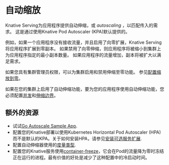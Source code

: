 # 自动缩放

Knative Serving为应用程序提供自动伸缩，或 _autoscaling_ ，以匹配传入的需求。
这是通过使用Knative Pod Autoscaler (KPA)默认提供的。


例如，如果一个应用程序没有接收流量，并且启用了向零扩展，Knative Serving将应用程序扩展到零副本。
如果禁用了向零伸缩，则应用程序将被缩小到集群上为应用程序指定的最小副本数量。
如果应用程序的流量增加，副本将被扩大以满足需求。

如果您具有集群管理员权限，可以为集群启用和禁用伸缩至零功能。
参见[配置缩放到零](scale-to-zero.md)。
<!--TODO: How can you check if you have it enabled if you're not a cluster admin?-->
如果在您的集群上启用了自动伸缩功能，要为您的应用程序使用自动伸缩功能，您必须配置[并发](concurrent.md)和[伸缩边界](scale-bounds.md)。
<!--TODO: Include this in the basic config before other settings-->

## 额外的资源

<!--TODO: Move KPA details, metrics to admin / advanced section; too in depth for intro)-->
* 试试[Go Autoscale Sample App](autoscale-go/README.md).
* 配置您的Knative部署以使用Kubernetes Horizontal Pod Autoscaler (HPA)而不是默认的KPA。关于如何安装HPA，请参见[安装可选服务扩展](../../install/yaml-install/serving/install-serving-with-yaml.md#install-optional-serving-extensions).
* 配置自动伸缩器使用的[度量类型](autoscaling-metrics.md).
* 配置您的Knative服务使用[container-freeze](container-freezer.md)，它会在Pod的流量降为零时冻结正在运行的进程。最有价值的好处是减少了这种配置中的冷启动时间。
